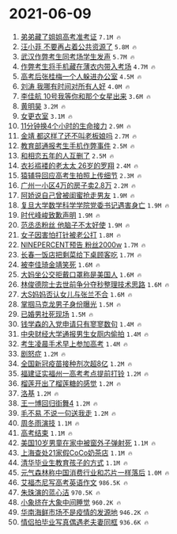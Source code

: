 # 2021-06-09

1. [弟弟藏了姐姐高考准考证](https://s.weibo.com/weibo?q=%23%E5%BC%9F%E5%BC%9F%E8%97%8F%E4%BA%86%E5%A7%90%E5%A7%90%E9%AB%98%E8%80%83%E5%87%86%E8%80%83%E8%AF%81%23&Refer=top) `7.1M 🔥`
1. [汪小菲 不要再占着公共资源了](https://s.weibo.com/weibo?q=%23%E6%B1%AA%E5%B0%8F%E8%8F%B2%20%E4%B8%8D%E8%A6%81%E5%86%8D%E5%8D%A0%E7%9D%80%E5%85%AC%E5%85%B1%E8%B5%84%E6%BA%90%E4%BA%86%23&Refer=top) `5.8M 🔥`
1. [武汉作弊考生同考场学生发声](https://s.weibo.com/weibo?q=%23%E6%AD%A6%E6%B1%89%E4%BD%9C%E5%BC%8A%E8%80%83%E7%94%9F%E5%90%8C%E8%80%83%E5%9C%BA%E5%AD%A6%E7%94%9F%E5%8F%91%E5%A3%B0%23&Refer=top) `5.7M 🔥`
1. [作弊考生将手机藏在薄衣内带入考场](https://s.weibo.com/weibo?q=%23%E4%BD%9C%E5%BC%8A%E8%80%83%E7%94%9F%E5%B0%86%E6%89%8B%E6%9C%BA%E8%97%8F%E5%9C%A8%E8%96%84%E8%A1%A3%E5%86%85%E5%B8%A6%E5%85%A5%E8%80%83%E5%9C%BA%23&Refer=top) `4.7M 🔥`
1. [高考后张桂梅一个人躲进办公室](https://s.weibo.com/weibo?q=%23%E9%AB%98%E8%80%83%E5%90%8E%E5%BC%A0%E6%A1%82%E6%A2%85%E4%B8%80%E4%B8%AA%E4%BA%BA%E8%BA%B2%E8%BF%9B%E5%8A%9E%E5%85%AC%E5%AE%A4%23&Refer=top) `4.5M 🔥`
1. [刘涛 我哪有时间对所有人好](https://s.weibo.com/weibo?q=%23%E5%88%98%E6%B6%9B%20%E6%88%91%E5%93%AA%E6%9C%89%E6%97%B6%E9%97%B4%E5%AF%B9%E6%89%80%E6%9C%89%E4%BA%BA%E5%A5%BD%23&Refer=top) `4.0M 🔥`
1. [李佳航 10号我等你和那个女星出来](https://s.weibo.com/weibo?q=%E6%9D%8E%E4%BD%B3%E8%88%AA%2010%E5%8F%B7%E6%88%91%E7%AD%89%E4%BD%A0%E5%92%8C%E9%82%A3%E4%B8%AA%E5%A5%B3%E6%98%9F%E5%87%BA%E6%9D%A5&Refer=top) `3.6M 🔥`
1. [黄明昊](https://s.weibo.com/weibo?q=%E9%BB%84%E6%98%8E%E6%98%8A&Refer=top) `3.2M 🔥`
1. [女更衣室](https://s.weibo.com/weibo?q=%E5%A5%B3%E6%9B%B4%E8%A1%A3%E5%AE%A4&Refer=top) `3.1M 🔥`
1. [11分钟换4个小时的生命接力](https://s.weibo.com/weibo?q=%2311%E5%88%86%E9%92%9F%E6%8D%A24%E4%B8%AA%E5%B0%8F%E6%97%B6%E7%9A%84%E7%94%9F%E5%91%BD%E6%8E%A5%E5%8A%9B%23&Refer=top) `2.9M 🔥`
1. [金靖 都这样了还不叫老板娘吗](https://s.weibo.com/weibo?q=%E9%87%91%E9%9D%96%20%E9%83%BD%E8%BF%99%E6%A0%B7%E4%BA%86%E8%BF%98%E4%B8%8D%E5%8F%AB%E8%80%81%E6%9D%BF%E5%A8%98%E5%90%97&Refer=top) `2.7M 🔥`
1. [教育部通报考生手机作弊事件](https://s.weibo.com/weibo?q=%23%E6%95%99%E8%82%B2%E9%83%A8%E9%80%9A%E6%8A%A5%E8%80%83%E7%94%9F%E6%89%8B%E6%9C%BA%E4%BD%9C%E5%BC%8A%E4%BA%8B%E4%BB%B6%23&Refer=top) `2.5M 🔥`
1. [和相恋五年的人互删了](https://s.weibo.com/weibo?q=%23%E5%92%8C%E7%9B%B8%E6%81%8B%E4%BA%94%E5%B9%B4%E7%9A%84%E4%BA%BA%E4%BA%92%E5%88%A0%E4%BA%86%23&Refer=top) `2.5M 🔥`
1. [衣衫褴褛的老太太 26岁的罗翔](https://s.weibo.com/weibo?q=%E8%A1%A3%E8%A1%AB%E8%A4%B4%E8%A4%9B%E7%9A%84%E8%80%81%E5%A4%AA%E5%A4%AA%2026%E5%B2%81%E7%9A%84%E7%BD%97%E7%BF%94&Refer=top) `2.4M 🔥`
1. [猿辅导回应高考生拍照上传细节](https://s.weibo.com/weibo?q=%23%E7%8C%BF%E8%BE%85%E5%AF%BC%E5%9B%9E%E5%BA%94%E9%AB%98%E8%80%83%E7%94%9F%E6%8B%8D%E7%85%A7%E4%B8%8A%E4%BC%A0%E7%BB%86%E8%8A%82%23&Refer=top) `2.3M 🔥`
1. [广州一小区4万的房子卖2.8万](https://s.weibo.com/weibo?q=%23%E5%B9%BF%E5%B7%9E%E4%B8%80%E5%B0%8F%E5%8C%BA4%E4%B8%87%E7%9A%84%E6%88%BF%E5%AD%90%E5%8D%962.8%E4%B8%87%23&Refer=top) `2.2M 🔥`
1. [阿娇说自己曾被闺蜜抢走男友](https://s.weibo.com/weibo?q=%23%E9%98%BF%E5%A8%87%E8%AF%B4%E8%87%AA%E5%B7%B1%E6%9B%BE%E8%A2%AB%E9%97%BA%E8%9C%9C%E6%8A%A2%E8%B5%B0%E7%94%B7%E5%8F%8B%23&Refer=top) `1.9M 🔥`
1. [复旦大学数学科学学院党委书记遇害身亡](https://s.weibo.com/weibo?q=%23%E5%A4%8D%E6%97%A6%E5%A4%A7%E5%AD%A6%E6%95%B0%E5%AD%A6%E7%A7%91%E5%AD%A6%E5%AD%A6%E9%99%A2%E5%85%9A%E5%A7%94%E4%B9%A6%E8%AE%B0%E9%81%87%E5%AE%B3%E8%BA%AB%E4%BA%A1%23&Refer=top) `1.9M 🔥`
1. [时代峰峻致歉声明](https://s.weibo.com/weibo?q=%23%E6%97%B6%E4%BB%A3%E5%B3%B0%E5%B3%BB%E8%87%B4%E6%AD%89%E5%A3%B0%E6%98%8E%23&Refer=top) `1.9M 🔥`
1. [范丞丞粉丝 他脑子不太好使](https://s.weibo.com/weibo?q=%E8%8C%83%E4%B8%9E%E4%B8%9E%E7%B2%89%E4%B8%9D%20%E4%BB%96%E8%84%91%E5%AD%90%E4%B8%8D%E5%A4%AA%E5%A5%BD%E4%BD%BF&Refer=top) `1.9M 🔥`
1. [女子因害怕打针被老公打](https://s.weibo.com/weibo?q=%23%E5%A5%B3%E5%AD%90%E5%9B%A0%E5%AE%B3%E6%80%95%E6%89%93%E9%92%88%E8%A2%AB%E8%80%81%E5%85%AC%E6%89%93%23&Refer=top) `1.8M 🔥`
1. [NINEPERCENT预告 粉丝2000w](https://s.weibo.com/weibo?q=NINEPERCENT%E9%A2%84%E5%91%8A%20%E7%B2%89%E4%B8%9D2000w&Refer=top) `1.7M 🔥`
1. [长春一饭店把剩菜给下桌顾客吃](https://s.weibo.com/weibo?q=%23%E9%95%BF%E6%98%A5%E4%B8%80%E9%A5%AD%E5%BA%97%E6%8A%8A%E5%89%A9%E8%8F%9C%E7%BB%99%E4%B8%8B%E6%A1%8C%E9%A1%BE%E5%AE%A2%E5%90%83%23&Refer=top) `1.7M 🔥`
1. [被李佳琦金靖笑死](https://s.weibo.com/weibo?q=%23%E8%A2%AB%E6%9D%8E%E4%BD%B3%E7%90%A6%E9%87%91%E9%9D%96%E7%AC%91%E6%AD%BB%23&Refer=top) `1.6M 🔥`
1. [大妈坐公交拒戴口罩称是美国人](https://s.weibo.com/weibo?q=%23%E5%A4%A7%E5%A6%88%E5%9D%90%E5%85%AC%E4%BA%A4%E6%8B%92%E6%88%B4%E5%8F%A3%E7%BD%A9%E7%A7%B0%E6%98%AF%E7%BE%8E%E5%9B%BD%E4%BA%BA%23&Refer=top) `1.6M 🔥`
1. [林俊德院士去世前争分夺秒整理技术思路](https://s.weibo.com/weibo?q=%23%E6%9E%97%E4%BF%8A%E5%BE%B7%E9%99%A2%E5%A3%AB%E5%8E%BB%E4%B8%96%E5%89%8D%E4%BA%89%E5%88%86%E5%A4%BA%E7%A7%92%E6%95%B4%E7%90%86%E6%8A%80%E6%9C%AF%E6%80%9D%E8%B7%AF%23&Refer=top) `1.6M 🔥`
1. [大S妈妈否认女儿与张兰不合](https://s.weibo.com/weibo?q=%23%E5%A4%A7S%E5%A6%88%E5%A6%88%E5%90%A6%E8%AE%A4%E5%A5%B3%E5%84%BF%E4%B8%8E%E5%BC%A0%E5%85%B0%E4%B8%8D%E5%90%88%23&Refer=top) `1.6M 🔥`
1. [掌掴马克龙男子身份曝光](https://s.weibo.com/weibo?q=%23%E6%8E%8C%E6%8E%B4%E9%A9%AC%E5%85%8B%E9%BE%99%E7%94%B7%E5%AD%90%E8%BA%AB%E4%BB%BD%E6%9B%9D%E5%85%89%23&Refer=top) `1.5M 🔥`
1. [已婚男社死现场](https://s.weibo.com/weibo?q=%23%E5%B7%B2%E5%A9%9A%E7%94%B7%E7%A4%BE%E6%AD%BB%E7%8E%B0%E5%9C%BA%23&Refer=top) `1.5M 🔥`
1. [钱学森的入党申请只有寥寥数句](https://s.weibo.com/weibo?q=%23%E9%92%B1%E5%AD%A6%E6%A3%AE%E7%9A%84%E5%85%A5%E5%85%9A%E7%94%B3%E8%AF%B7%E5%8F%AA%E6%9C%89%E5%AF%A5%E5%AF%A5%E6%95%B0%E5%8F%A5%23&Refer=top) `1.4M 🔥`
1. [中央财经大学通报男生女厕内偷拍](https://s.weibo.com/weibo?q=%23%E4%B8%AD%E5%A4%AE%E8%B4%A2%E7%BB%8F%E5%A4%A7%E5%AD%A6%E9%80%9A%E6%8A%A5%E7%94%B7%E7%94%9F%E5%A5%B3%E5%8E%95%E5%86%85%E5%81%B7%E6%8B%8D%23&Refer=top) `1.4M 🔥`
1. [考生凌晨手术早上参加高考](https://s.weibo.com/weibo?q=%23%E8%80%83%E7%94%9F%E5%87%8C%E6%99%A8%E6%89%8B%E6%9C%AF%E6%97%A9%E4%B8%8A%E5%8F%82%E5%8A%A0%E9%AB%98%E8%80%83%23&Refer=top) `1.4M 🔥`
1. [剧怒症](https://s.weibo.com/weibo?q=%23%E5%89%A7%E6%80%92%E7%97%87%23&Refer=top) `1.2M 🔥`
1. [全国新冠疫苗接种剂次超8亿](https://s.weibo.com/weibo?q=%23%E5%85%A8%E5%9B%BD%E6%96%B0%E5%86%A0%E7%96%AB%E8%8B%97%E6%8E%A5%E7%A7%8D%E5%89%82%E6%AC%A1%E8%B6%858%E4%BA%BF%23&Refer=top) `1.2M 🔥`
1. [福建证实福州一高考考点提前打铃](https://s.weibo.com/weibo?q=%23%E7%A6%8F%E5%BB%BA%E8%AF%81%E5%AE%9E%E7%A6%8F%E5%B7%9E%E4%B8%80%E9%AB%98%E8%80%83%E8%80%83%E7%82%B9%E6%8F%90%E5%89%8D%E6%89%93%E9%93%83%23&Refer=top) `1.2M 🔥`
1. [榴莲开出了榴莲糖的感觉](https://s.weibo.com/weibo?q=%23%E6%A6%B4%E8%8E%B2%E5%BC%80%E5%87%BA%E4%BA%86%E6%A6%B4%E8%8E%B2%E7%B3%96%E7%9A%84%E6%84%9F%E8%A7%89%23&Refer=top) `1.2M 🔥`
1. [洛基](https://s.weibo.com/weibo?q=%E6%B4%9B%E5%9F%BA&Refer=top) `1.2M 🔥`
1. [王一博回归街舞4](https://s.weibo.com/weibo?q=%23%E7%8E%8B%E4%B8%80%E5%8D%9A%E5%9B%9E%E5%BD%92%E8%A1%97%E8%88%9E4%23&Refer=top) `1.2M 🔥`
1. [毛不易 不说一句送我走](https://s.weibo.com/weibo?q=%E6%AF%9B%E4%B8%8D%E6%98%93%20%E4%B8%8D%E8%AF%B4%E4%B8%80%E5%8F%A5%E9%80%81%E6%88%91%E8%B5%B0&Refer=top) `1.2M 🔥`
1. [周冬雨演技](https://s.weibo.com/weibo?q=%23%E5%91%A8%E5%86%AC%E9%9B%A8%E6%BC%94%E6%8A%80%23&Refer=top) `1.1M 🔥`
1. [高考结束](https://s.weibo.com/weibo?q=%23%E9%AB%98%E8%80%83%E7%BB%93%E6%9D%9F%23&Refer=top) `1.1M 🔥`
1. [美国10岁男童在家中被窗外子弹射死](https://s.weibo.com/weibo?q=%23%E7%BE%8E%E5%9B%BD10%E5%B2%81%E7%94%B7%E7%AB%A5%E5%9C%A8%E5%AE%B6%E4%B8%AD%E8%A2%AB%E7%AA%97%E5%A4%96%E5%AD%90%E5%BC%B9%E5%B0%84%E6%AD%BB%23&Refer=top) `1.1M 🔥`
1. [上海查处21家假CoCo奶茶店](https://s.weibo.com/weibo?q=%23%E4%B8%8A%E6%B5%B7%E6%9F%A5%E5%A4%8421%E5%AE%B6%E5%81%87CoCo%E5%A5%B6%E8%8C%B6%E5%BA%97%23&Refer=top) `1.1M 🔥`
1. [清华毕业生教育孩子的方式](https://s.weibo.com/weibo?q=%23%E6%B8%85%E5%8D%8E%E6%AF%95%E4%B8%9A%E7%94%9F%E6%95%99%E8%82%B2%E5%AD%A9%E5%AD%90%E7%9A%84%E6%96%B9%E5%BC%8F%23&Refer=top) `1.1M 🔥`
1. [元气森林称中国消费行业和芯片一样落后](https://s.weibo.com/weibo?q=%23%E5%85%83%E6%B0%94%E6%A3%AE%E6%9E%97%E7%A7%B0%E4%B8%AD%E5%9B%BD%E6%B6%88%E8%B4%B9%E8%A1%8C%E4%B8%9A%E5%92%8C%E8%8A%AF%E7%89%87%E4%B8%80%E6%A0%B7%E8%90%BD%E5%90%8E%23&Refer=top) `1.0M 🔥`
1. [艾福杰尼写高考英语作文](https://s.weibo.com/weibo?q=%23%E8%89%BE%E7%A6%8F%E6%9D%B0%E5%B0%BC%E5%86%99%E9%AB%98%E8%80%83%E8%8B%B1%E8%AF%AD%E4%BD%9C%E6%96%87%23&Refer=top) `986.5K 🔥`
1. [朱珠演的蓝心洁](https://s.weibo.com/weibo?q=%23%E6%9C%B1%E7%8F%A0%E6%BC%94%E7%9A%84%E8%93%9D%E5%BF%83%E6%B4%81%23&Refer=top) `970.5K 🔥`
1. [小象挤在大象中间睡觉](https://s.weibo.com/weibo?q=%23%E5%B0%8F%E8%B1%A1%E6%8C%A4%E5%9C%A8%E5%A4%A7%E8%B1%A1%E4%B8%AD%E9%97%B4%E7%9D%A1%E8%A7%89%23&Refer=top) `960.2K 🔥`
1. [华南海鲜市场不是疫情的发源地](https://s.weibo.com/weibo?q=%23%E5%8D%8E%E5%8D%97%E6%B5%B7%E9%B2%9C%E5%B8%82%E5%9C%BA%E4%B8%8D%E6%98%AF%E7%96%AB%E6%83%85%E7%9A%84%E5%8F%91%E6%BA%90%E5%9C%B0%23&Refer=top) `946.2K 🔥`
1. [情侣拍毕业写真偶遇老夫妻同框](https://s.weibo.com/weibo?q=%23%E6%83%85%E4%BE%A3%E6%8B%8D%E6%AF%95%E4%B8%9A%E5%86%99%E7%9C%9F%E5%81%B6%E9%81%87%E8%80%81%E5%A4%AB%E5%A6%BB%E5%90%8C%E6%A1%86%23&Refer=top) `936.6K 🔥`
